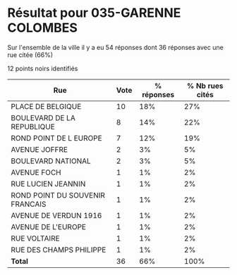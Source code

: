 # Résultat pour 035-GARENNE COLOMBES

Sur l'ensemble de la ville il y a eu 54 réponses dont 36 réponses avec une rue citée (66%)

12 points noirs identifiés

| Rue | Vote | % réponses | % Nb rues cités|
|-----|------|------------|----------------|
| PLACE DE BELGIQUE | 10 | 18% | 27%|
| BOULEVARD DE LA REPUBLIQUE | 8 | 14% | 22%|
| ROND POINT DE L EUROPE | 7 | 12% | 19%|
| AVENUE JOFFRE | 2 | 3% | 5%|
| BOULEVARD NATIONAL | 2 | 3% | 5%|
| AVENUE FOCH | 1 | 1% | 2%|
| RUE LUCIEN JEANNIN | 1 | 1% | 2%|
| ROND POINT DU SOUVENIR FRANCAIS | 1 | 1% | 2%|
| AVENUE DE VERDUN 1916 | 1 | 1% | 2%|
| AVENUE DE L'EUROPE | 1 | 1% | 2%|
| RUE VOLTAIRE | 1 | 1% | 2%|
| RUE DES CHAMPS PHILIPPE | 1 | 1% | 2%|
| **Total** | 36 | 66% | 100%|
